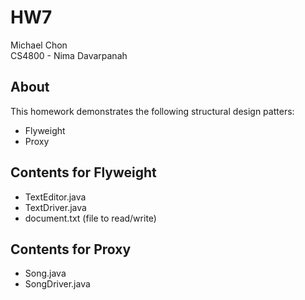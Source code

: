 # HW7

Michael Chon  
CS4800 - Nima Davarpanah

## About

This homework demonstrates the following structural design patters:
- Flyweight
- Proxy

## Contents for Flyweight
- TextEditor.java
- TextDriver.java
- document.txt (file to read/write)

## Contents for Proxy
- Song.java
- SongDriver.java

